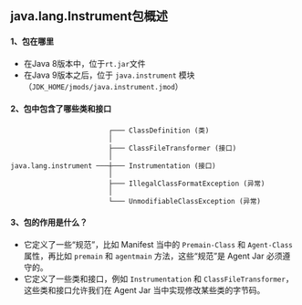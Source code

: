 ## java.lang.Instrument包概述



#### 1、包在哪里

- 在Java 8版本中，位于`rt.jar`文件
- 在Java 9版本之后，位于 `java.instrument` 模块（`JDK_HOME/jmods/java.instrument.jmod`）



#### 2、包中包含了哪些类和接口

```
                        ┌─── ClassDefinition (类)
                        │
                        ├─── ClassFileTransformer (接口)
                        │
java.lang.instrument ───┼─── Instrumentation (接口)
                        │
                        ├─── IllegalClassFormatException (异常)
                        │
                        └─── UnmodifiableClassException (异常)
```



#### 3、包的作用是什么？

- 它定义了一些“规范”，比如 Manifest 当中的 `Premain-Class` 和 `Agent-Class` 属性，再比如 `premain` 和 `agentmain` 方法，这些“规范”是 Agent Jar 必须遵守的。
- 它定义了一些类和接口，例如 `Instrumentation` 和 `ClassFileTransformer`，这些类和接口允许我们在 Agent Jar 当中实现修改某些类的字节码。